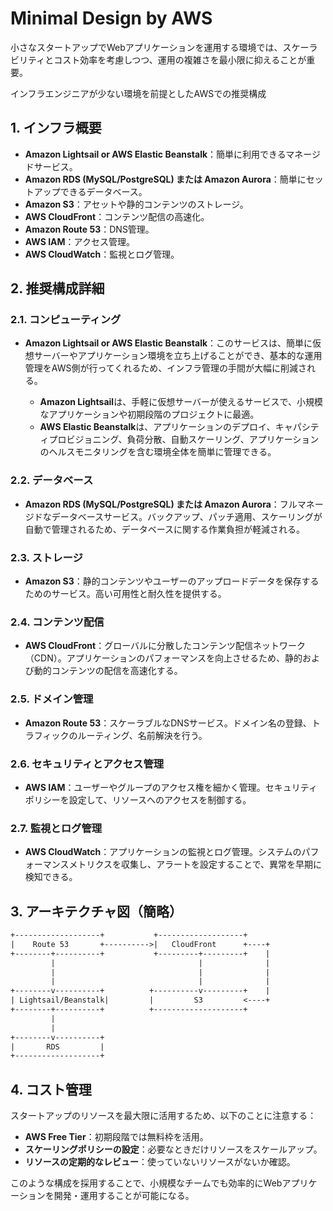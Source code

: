 # Minimal Design by AWS

小さなスタートアップでWebアプリケーションを運用する環境では、スケーラビリティとコスト効率を考慮しつつ、運用の複雑さを最小限に抑えることが重要。

インフラエンジニアが少ない環境を前提としたAWSでの推奨構成

## 1. インフラ概要

- **Amazon Lightsail or AWS Elastic Beanstalk**：簡単に利用できるマネージドサービス。
- **Amazon RDS (MySQL/PostgreSQL) または Amazon Aurora**：簡単にセットアップできるデータベース。
- **Amazon S3**：アセットや静的コンテンツのストレージ。
- **AWS CloudFront**：コンテンツ配信の高速化。
- **Amazon Route 53**：DNS管理。
- **AWS IAM**：アクセス管理。
- **AWS CloudWatch**：監視とログ管理。

## 2. 推奨構成詳細

### 2.1. コンピューティング

- **Amazon Lightsail or AWS Elastic Beanstalk**：このサービスは、簡単に仮想サーバーやアプリケーション環境を立ち上げることができ、基本的な運用管理をAWS側が行ってくれるため、インフラ管理の手間が大幅に削減される。

  - **Amazon Lightsail**は、手軽に仮想サーバーが使えるサービスで、小規模なアプリケーションや初期段階のプロジェクトに最適。
  - **AWS Elastic Beanstalk**は、アプリケーションのデプロイ、キャパシティプロビジョニング、負荷分散、自動スケーリング、アプリケーションのヘルスモニタリングを含む環境全体を簡単に管理できる。

### 2.2. データベース

- **Amazon RDS (MySQL/PostgreSQL) または Amazon Aurora**：フルマネージドなデータベースサービス。バックアップ、パッチ適用、スケーリングが自動で管理されるため、データベースに関する作業負担が軽減される。

### 2.3. ストレージ

- **Amazon S3**：静的コンテンツやユーザーのアップロードデータを保存するためのサービス。高い可用性と耐久性を提供する。

### 2.4. コンテンツ配信

- **AWS CloudFront**：グローバルに分散したコンテンツ配信ネットワーク（CDN）。アプリケーションのパフォーマンスを向上させるため、静的および動的コンテンツの配信を高速化する。

### 2.5. ドメイン管理

- **Amazon Route 53**：スケーラブルなDNSサービス。ドメイン名の登録、トラフィックのルーティング、名前解決を行う。

### 2.6. セキュリティとアクセス管理

- **AWS IAM**：ユーザーやグループのアクセス権を細かく管理。セキュリティポリシーを設定して、リソースへのアクセスを制御する。

### 2.7. 監視とログ管理

- **AWS CloudWatch**：アプリケーションの監視とログ管理。システムのパフォーマンスメトリクスを収集し、アラートを設定することで、異常を早期に検知できる。

## 3. アーキテクチャ図（簡略）

```txt
+-------------------+           +-------------------+
|    Route 53       +---------->|   CloudFront      +----+
+--------+----------+           +---------+---------+    |
         |                                |              |
         |                                |              |
         |                                |              |
+--------v----------+          +----------v---------+    |
| Lightsail/Beanstalk|         |         S3         <----+
+--------+----------+          +--------------------+
         |                               
         |
+--------v----------+
|       RDS         |
+-------------------+
```

## 4. コスト管理

スタートアップのリソースを最大限に活用するため、以下のことに注意する：

- **AWS Free Tier**：初期段階では無料枠を活用。
- **スケーリングポリシーの設定**：必要なときだけリソースをスケールアップ。
- **リソースの定期的なレビュー**：使っていないリソースがないか確認。

このような構成を採用することで、小規模なチームでも効率的にWebアプリケーションを開発・運用することが可能になる。
